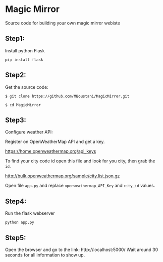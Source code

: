# Magic Mirror 
Source code for building your own magic mirror webiste

## Step1:

Install python Flask

`pip install flask`

## Step2: 

Get the source code:

`$ git clone https://github.com/MBoustani/MagicMirror.git`

`$ cd MagicMirror`

## Step3:

Configure weather API:

Register on OpenWeatherMap API and get a key.

https://home.openweathermap.org/api_keys

To find your city code id open this file and look for you city, then grab the `id`.

http://bulk.openweathermap.org/sample/city.list.json.gz 

Open file `app.py` and replace `openweathermap_API_Key` and `city_id` values.


## Step4:

Run the flask webserver

`python app.py`

## Step5:

Open the browser and go to the link: http://localhost:5000/
Wait around 30 seconds for all information to show up.

